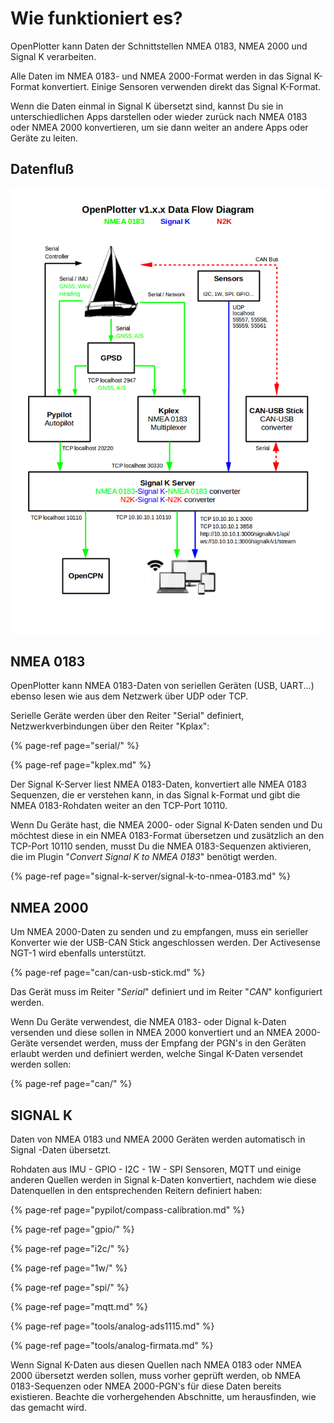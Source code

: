 # Wie funktioniert es?

OpenPlotter kann Daten der Schnittstellen NMEA 0183, NMEA 2000 und Signal K verarbeiten.

Alle Daten im NMEA 0183- und NMEA 2000-Format werden in das Signal K-Format konvertiert. Einige Sensoren verwenden direkt das Signal K-Format.

Wenn die Daten einmal in Signal K übersetzt sind, kannst Du sie in unterschiedlichen Apps darstellen oder wieder zurück nach NMEA 0183 oder NMEA 2000 konvertieren, um sie dann weiter an andere Apps oder Geräte zu leiten. 

## Datenfluß

![](.gitbook/assets/nav_data3.png)

## NMEA 0183

OpenPlotter kann NMEA 0183-Daten von seriellen Geräten \(USB, UART...\) ebenso lesen wie aus dem Netzwerk über UDP oder TCP.

Serielle Geräte werden über den Reiter "Serial" definiert, Netzwerkverbindungen über den Reiter "Kplax":

{% page-ref page="serial/" %}

{% page-ref page="kplex.md" %}

Der Signal K-Server liest NMEA 0183-Daten, konvertiert alle NMEA 0183 Sequenzen, die er verstehen kann, in das Signal k-Format und gibt die NMEA 0183-Rohdaten weiter an den TCP-Port 10110.

Wenn Du Geräte hast, die NMEA 2000- oder Signal K-Daten senden und Du möchtest diese in ein NMEA 0183-Format übersetzen und zusätzlich an den TCP-Port 10110 senden, musst Du die NMEA 0183-Sequenzen aktivieren, die im Plugin "_Convert Signal K to NMEA 0183_" benötigt werden.

{% page-ref page="signal-k-server/signal-k-to-nmea-0183.md" %}

## NMEA 2000

Um NMEA 2000-Daten zu senden und zu empfangen, muss ein serieller Konverter wie der USB-CAN Stick angeschlossen werden. Der Activesense NGT-1 wird ebenfalls unterstützt.

{% page-ref page="can/can-usb-stick.md" %}

Das Gerät muss im Reiter "_Serial_" definiert und im Reiter "_CAN_" konfiguriert werden.

Wenn Du Geräte verwendest, die NMEA 0183- oder Dignal k-Daten versenden und diese sollen in NMEA 2000 konvertiert und an NMEA 2000-Geräte versendet werden, muss der Empfang der PGN's in den Geräten erlaubt werden und definiert werden, welche Singal K-Daten versendet werden sollen:

{% page-ref page="can/" %}

## SIGNAL K

Daten von NMEA 0183 und NMEA 2000 Geräten werden automatisch in Signal -Daten übersetzt.

Rohdaten aus  IMU - GPIO - I2C - 1W - SPI Sensoren, MQTT und einige anderen Quellen werden in Signal k-Daten konvertiert, nachdem wie diese Datenquellen in den entsprechenden Reitern definiert haben:

{% page-ref page="pypilot/compass-calibration.md" %}

{% page-ref page="gpio/" %}

{% page-ref page="i2c/" %}

{% page-ref page="1w/" %}

{% page-ref page="spi/" %}

{% page-ref page="mqtt.md" %}

{% page-ref page="tools/analog-ads1115.md" %}

{% page-ref page="tools/analog-firmata.md" %}

Wenn Signal K-Daten aus diesen Quellen nach NMEA 0183 oder NMEA 2000 übersetzt werden sollen, muss vorher geprüft werden, ob NMEA 0183-Sequenzen oder NMEA 2000-PGN's für diese Daten bereits existieren. Beachte die vorhergehenden Abschnitte, um herausfinden, wie das gemacht wird.

